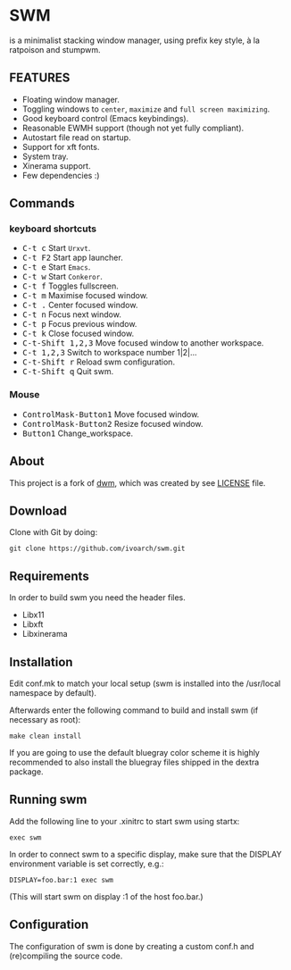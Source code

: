 # SWM

is a minimalist stacking window manager, using prefix key style, à la ratpoison and stumpwm.

FEATURES
--------
- Floating window manager.
- Toggling windows to `center`, `maximize` and `full screen maximizing`.
- Good keyboard control (Emacs keybindings).
- Reasonable EWMH support (though not yet fully compliant).
- Autostart file read on startup.
- Support for xft fonts.
- System tray.
- Xinerama support.
- Few dependencies :)

Commands
-----------------

### keyboard shortcuts

- <kbd>C-t c</kbd> Start `Urxvt`.
- <kbd>C-t F2</kbd> Start app launcher.
- <kbd>C-t e</kbd> Start `Emacs`.
- <kbd>C-t w</kbd> Start `Conkeror`.
- <kbd>C-t f</kbd> Toggles fullscreen.
- <kbd>C-t m</kbd> Maximise focused window.
- <kbd>C-t .</kbd> Center focused window.
- <kbd>C-t n</kbd> Focus next window.
- <kbd>C-t p</kbd> Focus previous window.
- <kbd>C-t k</kbd> Close focused window.
- <kbd>C-t-Shift 1,2,3</kbd> Move focused window to another workspace.
- <kbd>C-t 1,2,3</kbd> Switch to workspace number 1|2|...
- <kbd>C-t-Shift r</kbd> Reload swm configuration.
- <kbd>C-t-Shift q</kbd> Quit swm.

### Mouse

- <kbd>ControlMask\-Button1</kbd> Move focused window.
- <kbd>ControlMask\-Button2</kbd> Resize focused window.
- <kbd>Button1</kbd> Change_workspace.

About
-------
This project is a fork of [dwm](http://dwm.suckless.org/), which was created by see [LICENSE](https://raw.github.com/ivoarch/swm/master/LICENSE) file.

Download
--------
Clone with Git by doing:

    git clone https://github.com/ivoarch/swm.git

Requirements
------------
In order to build swm you need the header files.

- Libx11
- Libxft
- Libxinerama

Installation
------------
Edit conf.mk to match your local setup (swm is installed into
the /usr/local namespace by default).

Afterwards enter the following command to build and install swm (if
necessary as root):

    make clean install

If you are going to use the default bluegray color scheme it is highly
recommended to also install the bluegray files shipped in the dextra package.


Running swm
-----------
Add the following line to your .xinitrc to start swm using startx:

    exec swm

In order to connect swm to a specific display, make sure that
the DISPLAY environment variable is set correctly, e.g.:

    DISPLAY=foo.bar:1 exec swm
(This will start swm on display :1 of the host foo.bar.)

Configuration
-------------
The configuration of swm is done by creating a custom conf.h
and (re)compiling the source code.
